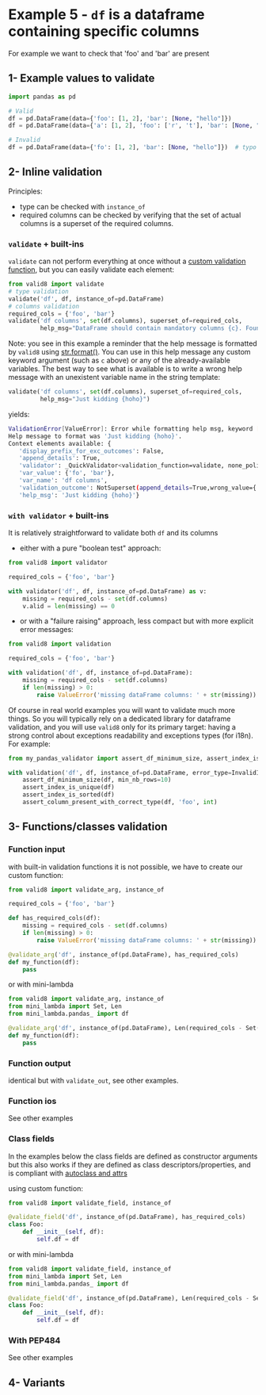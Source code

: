 # Example 5 - `df` is a dataframe containing specific columns

For example we want to check that 'foo' and 'bar' are present

## 1- Example values to validate

```python
import pandas as pd

# Valid
df = pd.DataFrame(data={'foo': [1, 2], 'bar': [None, "hello"]})
df = pd.DataFrame(data={'a': [1, 2], 'foo': ['r', 't'], 'bar': [None, "hello"]})

# Invalid
df = pd.DataFrame(data={'fo': [1, 2], 'bar': [None, "hello"]})  # typo in column name
```


## 2- Inline validation

Principles: 

 * type can be checked with `instance_of`
 * required columns can be checked by verifying that the set of actual columns is a superset of the required columns.

### `validate` + built-ins

`validate` can not perform everything at once without a [custom validation function](#better-custom-function), but you can easily validate each element:

```python
from valid8 import validate
# type validation
validate('df', df, instance_of=pd.DataFrame)
# columns validation
required_cols = {'foo', 'bar'}
validate('df columns', set(df.columns), superset_of=required_cols, 
         help_msg="DataFrame should contain mandatory columns {c}. Found {var_value}", c=required_cols)
```

Note: you see in this example a reminder that the help message is formatted by `valid8` using [str.format()](https://docs.python.org/3.5/library/string.html#custom-string-formatting). You can use in this help message any custom keyword argument (such as `c` above) or any of the already-available variables. The best way to see what is available is to write a wrong help message with an unexistent variable name in the string template:

```python
validate('df columns', set(df.columns), superset_of=required_cols, 
         help_msg="Just kidding {hoho}")
```

yields:

```bash
ValidationError[ValueError]: Error while formatting help msg, keyword [hoho] was not found in the validation context. 
Help message to format was 'Just kidding {hoho}'. 
Context elements available: {
   'display_prefix_for_exc_outcomes': False, 
   'append_details': True, 
   'validator': _QuickValidator<validation_function=validate, none_policy=VALIDATE, exc_type=ValidationError>, 
   'var_value': {'fo', 'bar'}, 
   'var_name': 'df columns', 
   'validation_outcome': NotSuperset(append_details=True,wrong_value={'fo', 'bar'},reference_set={'foo', 'bar'},missing={'foo'},help_msg=x superset of {reference_set} does not hold for x={wrong_value}. Missing elements: {missing}), 
   'help_msg': 'Just kidding {hoho}'}
```

### `with validator` + built-ins

It is relatively straightforward to validate both `df` and its columns

 * either with a pure "boolean test" approach:

```python
from valid8 import validator

required_cols = {'foo', 'bar'}

with validator('df', df, instance_of=pd.DataFrame) as v:
    missing = required_cols - set(df.columns)
    v.alid = len(missing) == 0
```

 * or with a "failure raising" approach, less compact but with more explicit error messages:

```python
from valid8 import validation

required_cols = {'foo', 'bar'}

with validation('df', df, instance_of=pd.DataFrame):
    missing = required_cols - set(df.columns)
    if len(missing) > 0:
        raise ValueError('missing dataFrame columns: ' + str(missing))
```

Of course in real world examples you will want to validate much more things. So you will typically rely on a dedicated library for dataframe validation, and you will use `valid8` only for its primary target: having a strong control about exceptions readability and exceptions types (for i18n). For example:

```python
from my_pandas_validator import assert_df_minimum_size, assert_index_is_unique, assert_index_is_sorted, assert_column_present_with_correct_type 

with validation('df', df, instance_of=pd.DataFrame, error_type=InvalidInputDataFrame):
    assert_df_minimum_size(df, min_nb_rows=10)
    assert_index_is_unique(df)
    assert_index_is_sorted(df)
    assert_column_present_with_correct_type(df, 'foo', int)
```
 

## 3- Functions/classes validation

### Function input

with built-in validation functions it is not possible, we have to create our custom function:

```python
from valid8 import validate_arg, instance_of

required_cols = {'foo', 'bar'}

def has_required_cols(df):
    missing = required_cols - set(df.columns)
    if len(missing) > 0:
        raise ValueError('missing dataFrame columns: ' + str(missing))

@validate_arg('df', instance_of(pd.DataFrame), has_required_cols)
def my_function(df):
    pass
```

or with mini-lambda

```python
from valid8 import validate_arg, instance_of
from mini_lambda import Set, Len
from mini_lambda.pandas_ import df

@validate_arg('df', instance_of(pd.DataFrame), Len(required_cols - Set(df.columns)) > 0)
def my_function(df):
    pass
```

### Function output

identical but with `validate_out`, see other examples.


### Function ios

See other examples

### Class fields

In the examples below the class fields are defined as constructor arguments but this also works if they are defined as class descriptors/properties, and is compliant with [autoclass and attrs](valid8_with_other#for-classes)

using custom function:

```python
from valid8 import validate_field, instance_of

@validate_field('df', instance_of(pd.DataFrame), has_required_cols)
class Foo:
    def __init__(self, df):
        self.df = df
```

or with mini-lambda

```python
from valid8 import validate_field, instance_of
from mini_lambda import Set, Len
from mini_lambda.pandas_ import df

@validate_field('df', instance_of(pd.DataFrame), Len(required_cols - Set(df.columns)) > 0)
class Foo:
    def __init__(self, df):
        self.df = df
```

### With PEP484

See other examples

## 4- Variants


